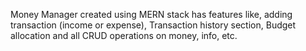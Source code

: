 Money Manager created using MERN stack has features like, adding transaction (income or expense), Transaction history section, Budget allocation and all CRUD operations on money, info, etc.
